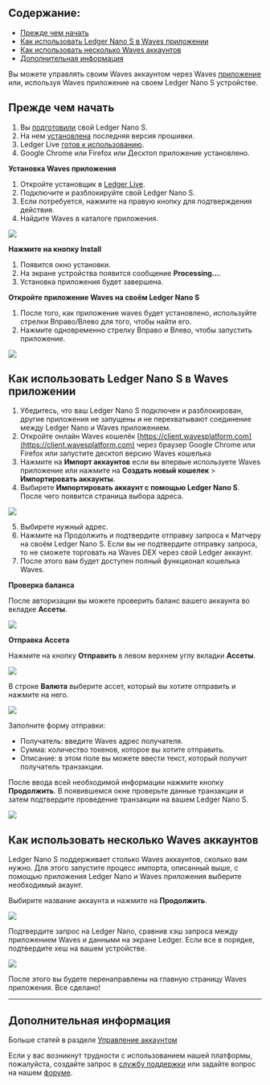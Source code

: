 ## **Содержание**:

* [Прежде чем начать](#прежде-чем-начать)
* [Как использовать Ledger Nano S в Waves приложении](#как-использовать-ledger-nano-s-в-waves-приложении)
* [Как использовать несколько Waves аккаунтов](#как-использовать-несколько-waves-аккаунтов)
* [Дополнительная информация](#дополнительная-информация)

Вы можете управлять своим Waves аккаунтом через Waves [приложение](https://wavesplatform.com/product) или, используя Waves приложение на своем Ledger Nano S устройстве.

## Прежде чем начать

1. Вы [подготовили](https://support.ledgerwallet.com/hc/en-us/articles/360000613793) свой Ledger Nano S.
2. На нем [установлена](https://support.ledgerwallet.com/hc/en-us/articles/360002731113) последняя версия прошивки.
3. Ledger Live [готов к использованию](https://support.ledgerwallet.com/hc/en-us/articles/360006395233).
4. Google Chrome или Firefox или Десктоп приложение установлено.

**Установка Waves приложения**

1. Откройте установщик в [Ledger Live](https://www.ledger.com/pages/ledger-live).
2. Подключите и разблокируйте свой Ledger Nano S.
3. Если потребуется, нажмите на правую кнопку для подтверждения действия.
4. Найдите Waves в каталоге приложения.

![](/_assets/ledger_nano_01.png)

**Нажмите на кнопку Install**

1. Появится окно установки.
2. На экране устройства появится сообщение **Processing...**.
3. Установка приложения будет завершена.

**Откройте приложение Waves на своём Ledger Nano S**

1. После того, как приложение waves будет установлено, используйте стрелки Вправо/Влево для того, чтобы найти его.
2. Нажмите одновременно стрелку Вправо и Влево, чтобы запустить приложение.

![](/_assets/ledger_nano_02.png)

## Как использовать Ledger Nano S в Waves приложении

1. Убедитесь, что ваш Ledger Nano S подключен и разблокирован, другие приложения не запущены и не перехватывают соединение между Ledger Nano и Waves приложением.
2. Откройте онлайн Waves кошелёк [https://client.wavesplatform.com](https://client.wavesplatform.com) через браузер Google Chrome или Firefox или запустите десктоп версию Waves кошелька
3. Нажмите на **Импорт аккаунтов** если вы впервые используете Waves приложение или нажмите на **Создать новый кошелек** > **Импортировать аккаунты**.
4. Выбирете **Импортировать аккаунт с помощью Ledger Nano S**. После чего появится страница выбора адреса.

![](/_assets/ledger_nano_03.png)

5. Выбирете нужный адрес.
6. Нажмите на Продолжить и подтвердите отправку запроса к Матчеру на своём Ledger Nano S. Если вы не подтвердите отправку запроса, то не сможете торговать на Waves DEX через свой Ledger аккаунт.
7. После этого вам будет доступен полный функционал кошелька Waves.

**Проверка баланса**

После авторизации вы можете проверить баланс вашего аккаунта во вкладке **Ассеты**.

![](/_assets/ledger_nano_04.png)

**Отправка Ассета**

Нажмите на кнопку **Отправить** в левом верхнем углу вкладки **Ассеты**.

![](/_assets/ledger_nano_05.png)

В строке **Валюта** выберите ассет, который вы хотите отправить и нажмите на него.

![](/_assets/ledger_nano_06.png)

Заполните форму отправки:

 * Получатель: введите Waves адрес получателя.
 * Сумма: количество токенов, которое вы хотите отправить.
 * Описание: в этом поле вы можете ввести текст, который получит получатель транзакции.

После ввода всей необходимой информации нажмите кнопку **Продолжить**.
В появившемся окне проверьте данные транзакции и затем подтвердите проведение транзакции на вашем Ledger Nano S.

![](/_assets/ledger_nano_07.png)

## Как использовать несколько Waves аккаунтов

Ledger Nano S поддерживает столько Waves аккаунтов, сколько вам нужно. Для этого запустите процесс импорта, описанный выше, с помощью приложения Ledger Nano и Waves приложения выберите необходимый акаунт.

Выбирите название аккаунта и нажмите на **Продолжить**.

![](/_assets/ledger_nano_08.png)

Подтвердите запрос на Ledger Nano, сравнив хэш запроса между приложением Waves и данными на экране Ledger. Если все в порядке, подтвердите хеш на вашем устройстве.

![](/_assets/ledger_nano_09.png)

После этого вы будете перенаправлены на главную страницу Waves приложения. Все сделано!

___

## Дополнительная информация

Больше статей в разделе [Управление аккаунтом](/waves-client/account-management.md)

Если у вас возникнут трудности с использованием нашей платформы, пожалуйста, создайте запрос в [службу поддержки](https://support.wavesplatform.com/) или задайте вопрос на нашем [форуме](https://forum.wavesplatform.com/).
